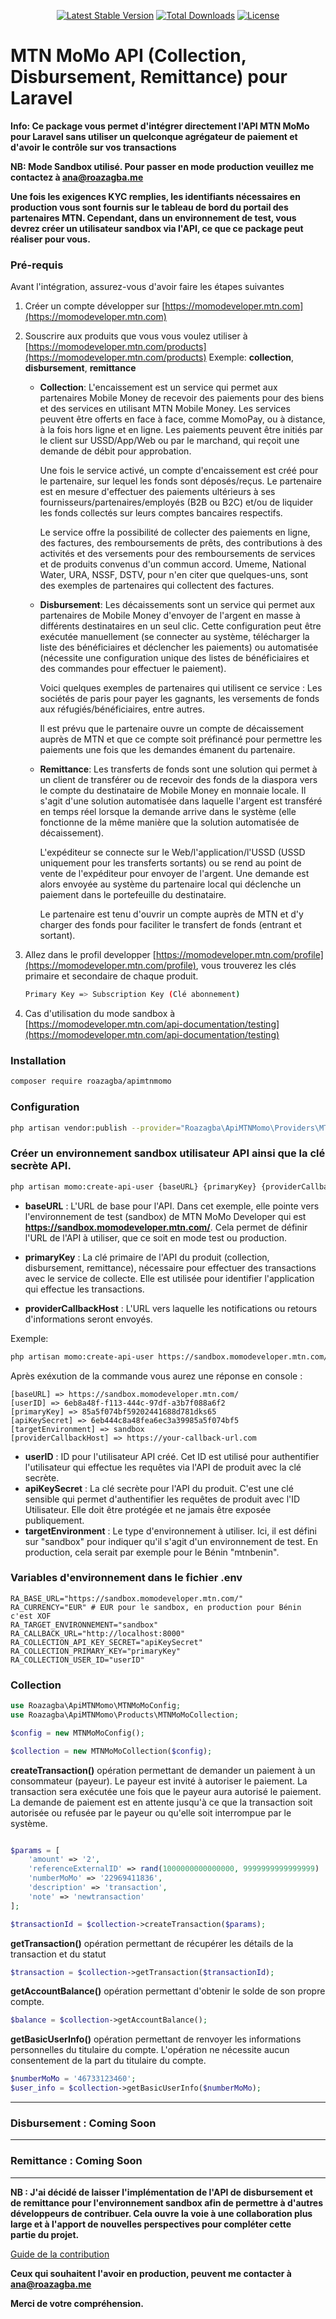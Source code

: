 <p align="center">
<a href="https://packagist.org/packages/roazagba/apimtnmomo"><img src="https://img.shields.io/packagist/v/roazagba/apimtnmomo" alt="Latest Stable Version"></a>
<a href="https://packagist.org/packages/roazagba/apimtnmomo"><img src="https://img.shields.io/packagist/dt/roazagba/apimtnmomo" alt="Total Downloads"></a>
<a href="https://packagist.org/packages/roazagba/apimtnmomo"><img src="https://img.shields.io/packagist/l/roazagba/apimtnmomo" alt="License"></a>
</p>

# MTN MoMo API (Collection, Disbursement, Remittance) pour Laravel

**Info: Ce package vous permet d'intégrer directement l'API MTN MoMo pour Laravel sans utiliser un quelconque agrégateur de paiement et d'avoir le contrôle sur vos transactions**

**NB: Mode Sandbox utilisé. Pour passer en mode production veuillez me contactez à [ana@roazagba.me](mailto:ana@roazagba.me)**

**Une fois les exigences KYC remplies, les identifiants nécessaires en production vous sont fournis sur le tableau de bord du portail des partenaires MTN. Cependant, dans un environnement de test, vous devrez créer un utilisateur sandbox via l'API, ce que ce package peut réaliser pour vous.**

### Pré-requis

Avant l'intégration, assurez-vous d'avoir faire les étapes suivantes

1. Créer un compte développer sur [https://momodeveloper.mtn.com](https://momodeveloper.mtn.com)
2. Souscrire aux produits que vous vous voulez utiliser à [https://momodeveloper.mtn.com/products](https://momodeveloper.mtn.com/products) Exemple: **collection**, **disbursement**, **remittance**

   - **Collection**: L'encaissement est un service qui permet aux partenaires Mobile Money de recevoir des paiements pour des biens et des services en utilisant MTN Mobile Money. Les services peuvent être offerts en face à face, comme MomoPay, ou à distance, à la fois hors ligne et en ligne. Les paiements peuvent être initiés par le client sur USSD/App/Web ou par le marchand, qui reçoit une demande de débit pour approbation.

     Une fois le service activé, un compte d'encaissement est créé pour le partenaire, sur lequel les fonds sont déposés/reçus. Le partenaire est en mesure d'effectuer des paiements ultérieurs à ses fournisseurs/partenaires/employés (B2B ou B2C) et/ou de liquider les fonds collectés sur leurs comptes bancaires respectifs.

     Le service offre la possibilité de collecter des paiements en ligne, des factures, des remboursements de prêts, des contributions à des activités et des versements pour des remboursements de services et de produits convenus d'un commun accord. Umeme, National Water, URA, NSSF, DSTV, pour n'en citer que quelques-uns, sont des exemples de partenaires qui collectent des factures.

   - **Disbursement**: Les décaissements sont un service qui permet aux partenaires de Mobile Money d'envoyer de l'argent en masse à différents destinataires en un seul clic. Cette configuration peut être exécutée manuellement (se connecter au système, télécharger la liste des bénéficiaires et déclencher les paiements) ou automatisée (nécessite une configuration unique des listes de bénéficiaires et des commandes pour effectuer le paiement).

     Voici quelques exemples de partenaires qui utilisent ce service : Les sociétés de paris pour payer les gagnants, les versements de fonds aux réfugiés/bénéficiaires, entre autres.

     Il est prévu que le partenaire ouvre un compte de décaissement auprès de MTN et que ce compte soit préfinancé pour permettre les paiements une fois que les demandes émanent du partenaire.

   - **Remittance**: Les transferts de fonds sont une solution qui permet à un client de transférer ou de recevoir des fonds de la diaspora vers le compte du destinataire de Mobile Money en monnaie locale. Il s'agit d'une solution automatisée dans laquelle l'argent est transféré en temps réel lorsque la demande arrive dans le système (elle fonctionne de la même manière que la solution automatisée de décaissement).

     L'expéditeur se connecte sur le Web/l'application/l'USSD (USSD uniquement pour les transferts sortants) ou se rend au point de vente de l'expéditeur pour envoyer de l'argent. Une demande est alors envoyée au système du partenaire local qui déclenche un paiement dans le portefeuille du destinataire.

     Le partenaire est tenu d'ouvrir un compte auprès de MTN et d'y charger des fonds pour faciliter le transfert de fonds (entrant et sortant).

3. Allez dans le profil developper [https://momodeveloper.mtn.com/profile](https://momodeveloper.mtn.com/profile), vous trouverez les clés primaire et secondaire de chaque produit.

   ```bash
   Primary Key => Subscription Key (Clé abonnement)
   ```

4. Cas d'utilisation du mode sandbox à [https://momodeveloper.mtn.com/api-documentation/testing](https://momodeveloper.mtn.com/api-documentation/testing)

### Installation

```bash
composer require roazagba/apimtnmomo
```

### Configuration

```bash
php artisan vendor:publish --provider="Roazagba\ApiMTNMomo\Providers\MTNMoMoServiceProvider" --tag="config"
```

### Créer un environnement sandbox utilisateur API ainsi que la clé secrète API.

```bash
php artisan momo:create-api-user {baseURL} {primaryKey} {providerCallbackHost}
```

- **baseURL** : L'URL de base pour l'API. Dans cet exemple, elle pointe vers l'environnement de test (sandbox) de MTN MoMo Developer qui est **https://sandbox.momodeveloper.mtn.com/**. Cela permet de définir l'URL de l'API à utiliser, que ce soit en mode test ou production.

- **primaryKey** : La clé primaire de l'API du produit (collection, disbursement, remittance), nécessaire pour effectuer des transactions avec le service de collecte. Elle est utilisée pour identifier l'application qui effectue les transactions.

- **providerCallbackHost** : L'URL vers laquelle les notifications ou retours d'informations seront envoyés.

Exemple:

```bash
php artisan momo:create-api-user https://sandbox.momodeveloper.mtn.com/ your_product_primary_key https://your-callback-url.com
```

Après exéxution de la commande vous aurez une réponse en console :

```text
[baseURL] => https://sandbox.momodeveloper.mtn.com/
[userID] => 6eb8a48f-f113-444c-97df-a3b7f088a6f2
[primaryKey] => 85a5f074bf59202441688d781dks65
[apiKeySecret] => 6eb444c8a48fea6ec3a39985a5f074bf5
[targetEnvironment] => sandbox
[providerCallbackHost] => https://your-callback-url.com
```

- **userID** : ID pour l'utilisateur API créé. Cet ID est utilisé pour authentifier l'utilisateur qui effectue les requêtes via l'API de produit avec la clé secrète.
- **apiKeySecret** : La clé secrète pour l'API du produit. C'est une clé sensible qui permet d'authentifier les requêtes de produit avec l'ID Utilisateur. Elle doit être protégée et ne jamais être exposée publiquement.
- **targetEnvironment** : Le type d'environnement à utiliser. Ici, il est défini sur "sandbox" pour indiquer qu'il s'agit d'un environnement de test. En production, cela serait par exemple pour le Bénin "mtnbenin".

### Variables d'environnement dans le fichier .env

```env
RA_BASE_URL="https://sandbox.momodeveloper.mtn.com/"
RA_CURRENCY="EUR" # EUR pour le sandbox, en production pour Bénin c'est XOF
RA_TARGET_ENVIRONNEMENT="sandbox"
RA_CALLBACK_URL="http://localhost:8000"
RA_COLLECTION_API_KEY_SECRET="apiKeySecret"
RA_COLLECTION_PRIMARY_KEY="primaryKey"
RA_COLLECTION_USER_ID="userID"
```

### Collection

```php
use Roazagba\ApiMTNMomo\MTNMoMoConfig;
use Roazagba\ApiMTNMomo\Products\MTNMoMoCollection;

$config = new MTNMoMoConfig();

$collection = new MTNMoMoCollection($config);
```

**createTransaction()** opération permettant de demander un paiement à un consommateur (payeur). Le payeur est invité à autoriser le paiement. La transaction sera exécutée une fois que le payeur aura autorisé le paiement. La demande de paiement est en attente jusqu'à ce que la transaction soit autorisée ou refusée par le payeur ou qu'elle soit interrompue par le système.

```php

$params = [
    'amount' => '2',
    'referenceExternalID' => rand(1000000000000000, 9999999999999999) . '',
    'numberMoMo' => '22969411836',
    'description' => 'transaction',
    'note' => 'newtransaction'
];

$transactionId = $collection->createTransaction($params);
```

**getTransaction()** opération permettant de récupérer les détails de la transaction et du statut

```php
$transaction = $collection->getTransaction($transactionId);
```

**getAccountBalance()** opération permettant d'obtenir le solde de son propre compte.

```php
$balance = $collection->getAccountBalance();
```

**getBasicUserInfo()** opération permettant de renvoyer les informations personnelles du titulaire du compte. L'opération ne nécessite aucun consentement de la part du titulaire du compte.

```php
$numberMoMo = '46733123460';
$user_info = $collection->getBasicUserInfo($numberMoMo);
```

---

### Disbursement : Coming Soon

---

### Remittance : Coming Soon

---

**NB : J'ai décidé de laisser l'implémentation de l'API de disbursement et de remittance pour l'environnement sandbox afin de permettre à d'autres développeurs de contribuer. Cela ouvre la voie à une collaboration plus large et à l'apport de nouvelles perspectives pour compléter cette partie du projet.**

[Guide de la contribution](CONTRIBUTING.md)

**Ceux qui souhaitent l'avoir en production, peuvent me contacter à [ana@roazagba.me](mailto:ana@roazagba.me)**

**Merci de votre compréhension.**
